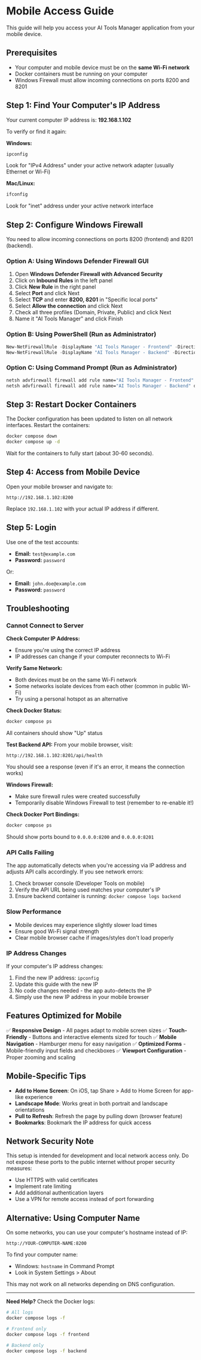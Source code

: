 # Mobile Access Guide

This guide will help you access your AI Tools Manager application from your mobile device.

## Prerequisites

- Your computer and mobile device must be on the **same Wi-Fi network**
- Docker containers must be running on your computer
- Windows Firewall must allow incoming connections on ports 8200 and 8201

## Step 1: Find Your Computer's IP Address

Your current computer IP address is: **192.168.1.102**

To verify or find it again:

**Windows:**
```bash
ipconfig
```
Look for "IPv4 Address" under your active network adapter (usually Ethernet or Wi-Fi)

**Mac/Linux:**
```bash
ifconfig
```
Look for "inet" address under your active network interface

## Step 2: Configure Windows Firewall

You need to allow incoming connections on ports 8200 (frontend) and 8201 (backend).

### Option A: Using Windows Defender Firewall GUI

1. Open **Windows Defender Firewall with Advanced Security**
2. Click on **Inbound Rules** in the left panel
3. Click **New Rule** in the right panel
4. Select **Port** and click Next
5. Select **TCP** and enter **8200, 8201** in "Specific local ports"
6. Select **Allow the connection** and click Next
7. Check all three profiles (Domain, Private, Public) and click Next
8. Name it "AI Tools Manager" and click Finish

### Option B: Using PowerShell (Run as Administrator)

```powershell
New-NetFirewallRule -DisplayName "AI Tools Manager - Frontend" -Direction Inbound -LocalPort 8200 -Protocol TCP -Action Allow
New-NetFirewallRule -DisplayName "AI Tools Manager - Backend" -Direction Inbound -LocalPort 8201 -Protocol TCP -Action Allow
```

### Option C: Using Command Prompt (Run as Administrator)

```cmd
netsh advfirewall firewall add rule name="AI Tools Manager - Frontend" dir=in action=allow protocol=TCP localport=8200
netsh advfirewall firewall add rule name="AI Tools Manager - Backend" dir=in action=allow protocol=TCP localport=8201
```

## Step 3: Restart Docker Containers

The Docker configuration has been updated to listen on all network interfaces. Restart the containers:

```bash
docker compose down
docker compose up -d
```

Wait for the containers to fully start (about 30-60 seconds).

## Step 4: Access from Mobile Device

Open your mobile browser and navigate to:

```
http://192.168.1.102:8200
```

Replace `192.168.1.102` with your actual IP address if different.

## Step 5: Login

Use one of the test accounts:

- **Email:** `test@example.com`
- **Password:** `password`

Or:
- **Email:** `john.doe@example.com`
- **Password:** `password`

## Troubleshooting

### Cannot Connect to Server

**Check Computer IP Address:**
- Ensure you're using the correct IP address
- IP addresses can change if your computer reconnects to Wi-Fi

**Verify Same Network:**
- Both devices must be on the same Wi-Fi network
- Some networks isolate devices from each other (common in public Wi-Fi)
- Try using a personal hotspot as an alternative

**Check Docker Status:**
```bash
docker compose ps
```
All containers should show "Up" status

**Test Backend API:**
From your mobile browser, visit:
```
http://192.168.1.102:8201/api/health
```
You should see a response (even if it's an error, it means the connection works)

**Windows Firewall:**
- Make sure firewall rules were created successfully
- Temporarily disable Windows Firewall to test (remember to re-enable it!)

**Check Docker Port Bindings:**
```bash
docker compose ps
```
Should show ports bound to `0.0.0.0:8200` and `0.0.0.0:8201`

### API Calls Failing

The app automatically detects when you're accessing via IP address and adjusts API calls accordingly. If you see network errors:

1. Check browser console (Developer Tools on mobile)
2. Verify the API URL being used matches your computer's IP
3. Ensure backend container is running: `docker compose logs backend`

### Slow Performance

- Mobile devices may experience slightly slower load times
- Ensure good Wi-Fi signal strength
- Clear mobile browser cache if images/styles don't load properly

### IP Address Changes

If your computer's IP address changes:

1. Find the new IP address: `ipconfig`
2. Update this guide with the new IP
3. No code changes needed - the app auto-detects the IP
4. Simply use the new IP address in your mobile browser

## Features Optimized for Mobile

✅ **Responsive Design** - All pages adapt to mobile screen sizes
✅ **Touch-Friendly** - Buttons and interactive elements sized for touch
✅ **Mobile Navigation** - Hamburger menu for easy navigation
✅ **Optimized Forms** - Mobile-friendly input fields and checkboxes
✅ **Viewport Configuration** - Proper zooming and scaling

## Mobile-Specific Tips

- **Add to Home Screen**: On iOS, tap Share > Add to Home Screen for app-like experience
- **Landscape Mode**: Works great in both portrait and landscape orientations
- **Pull to Refresh**: Refresh the page by pulling down (browser feature)
- **Bookmarks**: Bookmark the IP address for quick access

## Network Security Note

This setup is intended for development and local network access only. Do not expose these ports to the public internet without proper security measures:

- Use HTTPS with valid certificates
- Implement rate limiting
- Add additional authentication layers
- Use a VPN for remote access instead of port forwarding

## Alternative: Using Computer Name

On some networks, you can use your computer's hostname instead of IP:

```
http://YOUR-COMPUTER-NAME:8200
```

To find your computer name:
- Windows: `hostname` in Command Prompt
- Look in System Settings > About

This may not work on all networks depending on DNS configuration.

---

**Need Help?** Check the Docker logs:
```bash
# All logs
docker compose logs -f

# Frontend only
docker compose logs -f frontend

# Backend only
docker compose logs -f backend
```
